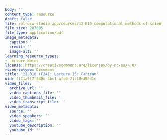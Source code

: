 ```yaml
---
body: ''
content_type: resource
draft: false
file: /ol-ocw-studio-app/courses/12-010-computational-methods-of-scientific-programming-fall-2024/mit12_010_f24_lec15.pdf
file_size: 287605
file_type: application/pdf
image_metadata:
  caption: ''
  credit: ''
  image-alt: ''
learning_resource_types:
- Lecture Notes
license: https://creativecommons.org/licenses/by-nc-sa/4.0/
resourcetype: Document
title: '12.010 (F24): Lecture 15: Fortran'
uid: ff11aff7-840c-4bc1-afc6-21c18e858d1c
video_files:
  archive_url: ''
  video_captions_file: ''
  video_thumbnail_file: ''
  video_transcript_file: ''
video_metadata:
  source: ''
  video_speakers: ''
  video_tags: ''
  youtube_description: ''
  youtube_id: ''
---
```

